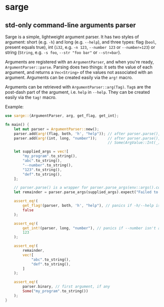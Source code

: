 # sarge

## std-only command-line arguments parser

Sarge is a simple, lightweight argument parser. It has two styles of argument: short (e.g. `-h`) and long (e.g. `--help`), and three types: flag (`bool`, present equals true), int (`i32`, e.g. `-n 123`, `--number 123` or `--number=123`) or string (`String`, e.g. `-s foo`, `--str "foo bar"` or `--str=bar`).

Arguments are registered with an `ArgumentParser`, and when you're ready, `ArgumentParser::parse`. Parsing does two things: it sets the value of each argument, and returns a `Vec<String>` of the values not associated with an argument. Arguments can be created easily via the `arg!` macro.

Arguments can be retrieved with `ArgumentParser::arg(Tag)`. `Tag`s are the post-dash part of the argument, i.e. `help` in `--help`. They can be created easily via the `tag!` macro.

Example:
```rust
use sarge::{ArgumentParser, arg, get_flag, get_int};

fn main() {
    let mut parser = ArgumentParser::new();
    parser.add(arg!(flag, both, 'h', "help")); // after parser.parse(), this will be either ArgValue::Flag(true) or ArgValue::Flag(false)
    parser.add(arg!(int, long, "number"));     // after parser.parse(), this will be either None or
                                               // Some(ArgValue::Int(_))

    let supplied_args = vec![
        "my_program".to_string(),
        "abc".to_string(),
        "--number".to_string(),
        "123".to_string(),
        "def".to_string(),
    ];

    // parser.parse() is a wrapper for parser.parse_args(env::args().collect::<Vec<_>>())
    let remainder = parser.parse_args(supplied_args).expect("Failed to parse arguments");

    assert_eq!(
        get_flag!(parser, both, 'h', "help"), // panics if -h/--help isn't a flag
        false
    );

    assert_eq!(
        get_int!(parser, long, "number"), // panics if --number isn't an int or wasn't supplied
        123
    );

    assert_eq!(
        remainder,
        vec![
            "abc".to_string(),
            "def".to_string(),
        ]
    );

    assert_eq!(
        parser.binary, // first argument, if any
        Some("my_program".to_string())
    );
}
```
